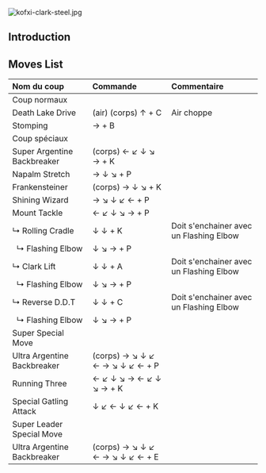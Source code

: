 ![](kofxi-clark-steel.jpg "kofxi-clark-steel.jpg")

## Introduction

## Moves List

| Nom du coup                 | Commande                        | Commentaire                             |
|:----------------------------|:--------------------------------|:----------------------------------------|
| Coup normaux                |                                 |                                         |
| Death Lake Drive            | (air) (corps) ↑ + C             | Air choppe                              |
| Stomping                    | → + B                           |                                         |
| Coup spéciaux               |                                 |                                         |
| Super Argentine Backbreaker | (corps) ← ↙ ↓ ↘ → + K           |                                         |
| Napalm Stretch              | → ↓ ↘ + P                       |                                         |
| Frankensteiner              | (corps) → ↓ ↘ + K               |                                         |
| Shining Wizard              | → ↘ ↓ ↙ ← + P                   |                                         |
| Mount Tackle                | ← ↙ ↓ ↘ → + P                   |                                         |
| ↳ Rolling Cradle            | ↓ ↓ + K                         | Doit s'enchainer avec un Flashing Elbow |
|   ↳ Flashing Elbow          | ↓ ↘ → + P                       |                                         |
| ↳ Clark Lift                | ↓ ↓ + A                         | Doit s'enchainer avec un Flashing Elbow |
|   ↳ Flashing Elbow          | ↓ ↘ → + P                       |                                         |
| ↳ Reverse D.D.T             | ↓ ↓ + C                         | Doit s'enchainer avec un Flashing Elbow |
|   ↳ Flashing Elbow          | ↓ ↘ → + P                       |                                         |
| Super Special Move          |                                 |                                         |
| Ultra Argentine Backbreaker | (corps) → ↘ ↓ ↙ ← → ↘ ↓ ↙ ← + P |                                         |
| Running Three               | ← ↙ ↓ ↘ → ← ↙ ↓ ↘ → + K         |                                         |
| Special Gatling Attack      | ↓ ↙ ← ↓ ↙ ← + K                 |                                         |
| Super Leader Special Move   |                                 |                                         |
| Ultra Argentine Backbreaker | (corps) → ↘ ↓ ↙ ← → ↘ ↓ ↙ ← + E |                                         |
